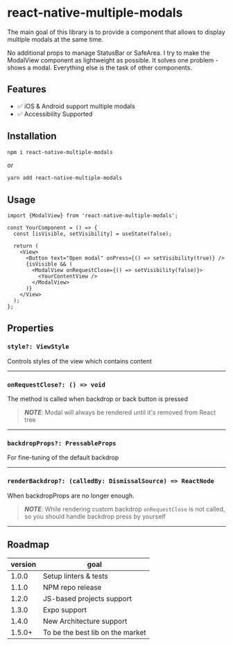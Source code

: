 # react-native-multiple-modals

The main goal of this library is to provide a component that allows to display multiple modals at the same time.

No additional props to manage StatusBar or SafeArea. I try to make the ModalView component as lightweight as possible. It solves one problem - shows a modal. Everything else is the task of other components.

## Features

- ✅ iOS & Android support multiple modals
- ✅ Accessibility Supported

## Installation

```bash
npm i react-native-multiple-modals
```

or

```bash
yarn add react-native-multiple-modals
```

## Usage

```tsx
import {ModalView} from 'react-native-multiple-modals';

const YourComponent = () => {
  const [isVisible, setVisibility] = useState(false);

  return (
    <View>
      <Button text="Open modal" onPress={() => setVisibility(true)} />
      {isVisible && (
        <ModalView onRequestClose={() => setVisibility(false)}>
          <YourContentView />
        </ModalView>
      )}
    </View>
  );
};
```

## Properties

### `style?: ViewStyle`

Controls styles of the view which contains content

---

### `onRequestClose?: () => void`

The method is called when backdrop or back button is pressed

> _**NOTE**_: Modal will always be rendered until it's removed from React tree

---

### `backdropProps?: PressableProps`

For fine-tuning of the default backdrop

---

### `renderBackdrop?: (calledBy: DismissalSource) => ReactNode`

When backdropProps are no longer enough.

> _**NOTE**_: While rendering custom backdrop `onRequestClose` is not called, so you should handle backdrop press by yourself

---

## Roadmap

| version | goal                             |
| ------- | -------------------------------- |
| 1.0.0   | Setup linters & tests            |
| 1.1.0   | NPM repo release                 |
| 1.2.0   | JS-based projects support        |
| 1.3.0   | Expo support                     |
| 1.4.0   | New Architecture support         |
| 1.5.0+  | To be the best lib on the market |
